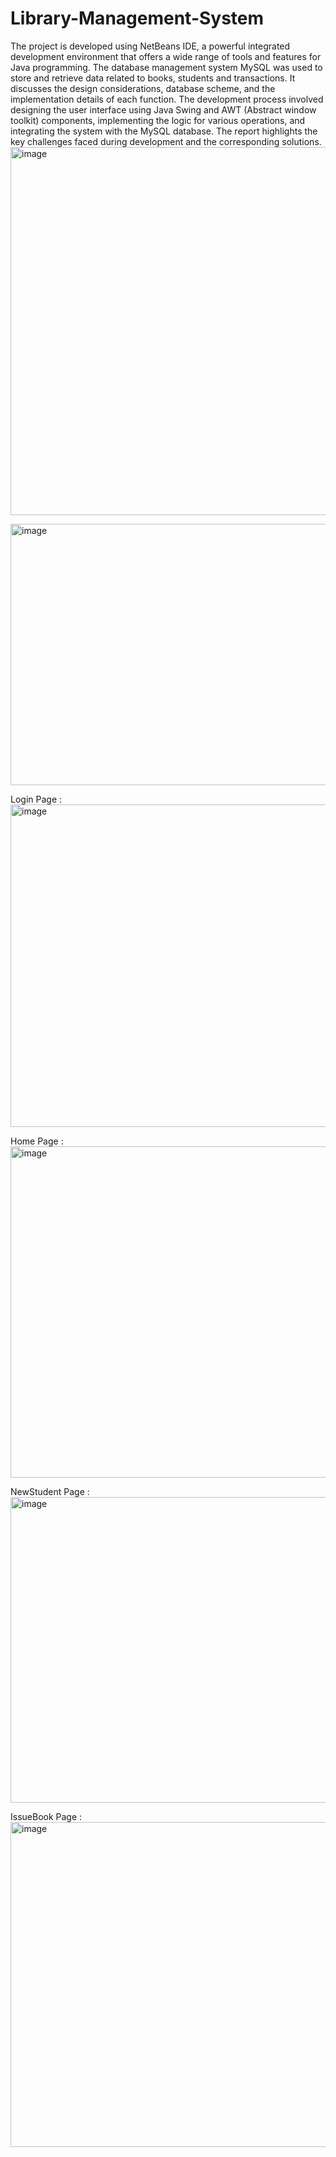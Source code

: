 # Library-Management-System
The project is developed using NetBeans IDE, a powerful integrated development environment that offers a wide range of tools and features for Java programming. The database management system MySQL was used to store and retrieve data related to books, students and transactions. It discusses the design considerations, database scheme, and the implementation details of each function.
The development process involved designing the user interface using Java Swing and AWT (Abstract window toolkit) components, implementing the logic for various operations, and integrating the system with the MySQL database. The report highlights the key challenges faced during development and the corresponding solutions.
<img width="824" height="589" alt="image" src="https://github.com/user-attachments/assets/b59fe910-0ff1-438d-b3c4-6670c85c1af0" />

<img width="868" height="418" alt="image" src="https://github.com/user-attachments/assets/969dda5c-a89b-4f28-b030-ffda6fa7fee7" />

Login Page :
<img width="974" height="516" alt="image" src="https://github.com/user-attachments/assets/9dc1d78a-20fb-4d89-af63-d32ffa28d529" />

Home Page :
<img width="975" height="530" alt="image" src="https://github.com/user-attachments/assets/3fc3046c-fbae-400e-b5c8-c72e1e25625c" />

NewStudent Page :
<img width="861" height="489" alt="image" src="https://github.com/user-attachments/assets/7f73c398-f11c-4ba0-ab47-55b3a3f489f7" />

IssueBook Page :
<img width="861" height="520" alt="image" src="https://github.com/user-attachments/assets/b6c676a6-f703-4c30-bdcd-5b8d5ddc1e75" />




